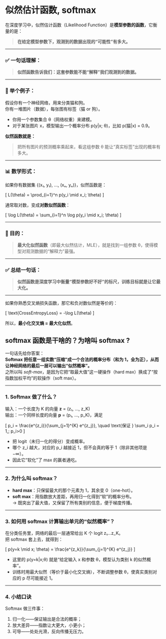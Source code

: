 # 似然估计函数, softmax

在深度学习中，似然估计函数（Likelihood Function）是**模型参数的函数**，它衡量的是：

> **在给定模型参数下，观测到的数据出现的“可能性”有多大。**

---

### ✅ 一句话理解：
>
> **似然函数告诉我们：这套参数能不能“解释”我们观测到的数据。**

---

### 📌 举个例子：

假设你有一个神经网络，用来分类猫和狗。  
你有一堆图片（数据），每张图有标签（猫 or 狗）。

- 你用一个参数集合 θ（网络权重）来建模。
- 对于某张图片 x，模型输出一个概率分布 p(y|x; θ)，比如 p(猫|x) = 0.9。

**似然函数就是：**
> 把所有图片的预测概率乘起来，看这组参数 θ 能让“真实标签”出现的概率有多大。

---

### 📊 数学形式：

如果你有数据集 {(x₁, y₁), ..., (xₙ, yₙ)}，似然函数是：

\[
L(\theta) = \prod_{i=1}^n p(y_i \mid x_i; \theta)
\]

通常取对数，变成**对数似然函数**：

\[
\log L(\theta) = \sum_{i=1}^n \log p(y_i \mid x_i; \theta)
\]

---

### 🎯 目的：
>
> **最大化似然函数**（即最大似然估计，MLE），就是找到一组参数 θ，使得模型对观测数据的“解释力”最强。

---

### ✅ 总结一句话：
>
> **似然函数是深度学习中衡量“模型参数好不好”的标尺，训练目标就是让它最大化。**

---

如果你熟悉交叉熵损失函数，那它和负对数似然是等价的：

\[
\text{CrossEntropyLoss} = -\log L(\theta)
\]

所以，**最小化交叉熵 = 最大化似然**。

## softmax 函数是干啥的？为啥叫 softmax ?

一句话先给你答案：  
**Softmax 把任意一组实数“压缩”成一个合法的概率分布（和为 1，全为正），从而让神经网络的最后一层可以输出“似然概率”。**  
之所以叫 *soft-max*，是因为它把“取最大值”这一硬操作（hard max）换成了“按指数加权平均”的软操作（soft max）。

---

### 1. Softmax 做了什么？

输入：一个长度为 K 的向量 **z** = (z₁, …, z_K)  
输出：一个同样长度的向量 **p** = (p₁, …, p_K)，满足

\[
p_i = \frac{e^{z_i}}{\sum_{j=1}^{K} e^{z_j}}, \quad \text{保证 } \sum_i p_i = 1,\; p_i>0
\]

- 把 logit（未归一化的得分）变成概率。  
- 哪个 z_i 越大，对应的 p_i 越接近 1，但不会真的等于 1（除非其他项是 −∞）。  
- 因此它“软化”了 max 的赢者通吃。

---

### 2. 为什么叫 softmax？

- **hard max**：只保留最大的那个元素为 1，其余变 0（one-hot）。  
- **soft max**：用指数放大差距，再用归一化得到“软”的概率分布。  
→ 既突出了最大值，又保留了所有类别的信息，便于梯度传播。

---

### 3. 如何用 softmax 计算输出单元的“似然概率”？

在分类任务里，网络的最后一层通常给出 K 个 logit z₁…z_K。  
把 softmax 套上去，就得到：

\[
p(y=k \mid x; \theta) = \frac{e^{z_k}}{\sum_{j=1}^{K} e^{z_j}}
\]

- 这里的 p(y=k|x;θ) 就是“给定输入 x 和参数 θ，模型认为类别 k 的似然概率”。  
- 训练时用最大似然（等价于最小化交叉熵），不断调整参数 θ，使真实类别对应的 p 尽可能接近 1。

---

### 4. 小结口诀

Softmax 做三件事：  
1. 归一化——保证输出是合法的概率；  
2. 放大差异——指数让大更大，小更小；  
3. 可导——处处光滑，反向传播无压力。